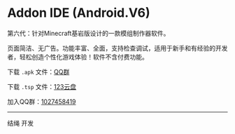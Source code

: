 # Addon IDE (Android.V6)

第六代：针对Minecraft基岩版设计的一款模组制作器软件。

页面简洁、无广告。功能丰富、全面，支持检查调试，适用于新手和有经验的开发者，轻松创造个性化游戏体验！软件不含付费功能。

下载 `.apk` 文件：[QQ群](https://qm.qq.com/q/NWqz2YGAqQ)

下载 `.tsp` 文件：[123云盘](https://www.123pan.com/s/vhjA-SFPsH.html)

加入QQ群：[1027458419](https://qm.qq.com/q/NWqz2YGAqQ)

---

结绳 开发

